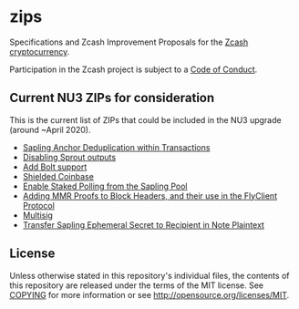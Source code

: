 zips
====

Specifications and Zcash Improvement Proposals for the
[Zcash cryptocurrency](https://z.cash/).

Participation in the Zcash project is subject to a
[Code of Conduct](https://github.com/zcash/zcash/blob/master/code_of_conduct.md).

Current NU3 ZIPs for consideration
----------------------------------

This is the current list of ZIPs that could be included in the NU3 upgrade (around ~April 2020).

- [Sapling Anchor Deduplication within Transactions](https://github.com/zcash/zips/blob/master/zip-0210.rst)
- [Disabling Sprout outputs](https://github.com/daira/zips/blob/disable-sprout-outputs/drafts/zip-daira-disable-sprout-outputs.rst)
- [Add Bolt support](https://github.com/boltlabs-inc/zips/blob/master/zip-bolt-support.rst)
- [Shielded Coinbase](https://github.com/str4d/zips/blob/zip-str4d-shielded-coinbase/drafts/zip-str4d-shielded-coinbase.rst)
- [Enable Staked Polling from the Sapling Pool](https://github.com/acityinohio/zips/blob/sapling-polling/zip-draft.rst)
- [Adding MMR Proofs to Block Headers, and their use in the FlyClient Protocol](https://github.com/therealyingtong/zips/blob/master/zip-0311.rst)
- [Multisig](https://github.com/omershlo/zips/blob/multisig/zip-multisig.rst)
- [Transfer Sapling Ephemeral Secret to Recipient in Note Plaintext](https://github.com/ebfull/zips/blob/unlinkable-addrs/zip-seanbowe-esktransfer.rst)

License
-------

Unless otherwise stated in this repository's individual files, the contents of this repository are released under the terms of the MIT license.
See [COPYING](COPYING) for more information or see http://opensource.org/licenses/MIT.
